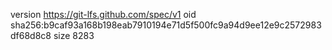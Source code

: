 version https://git-lfs.github.com/spec/v1
oid sha256:b9caf93a168b198eab7910194e71d5f500fc9a94d9ee12e9c2572983df68d8c8
size 8283
